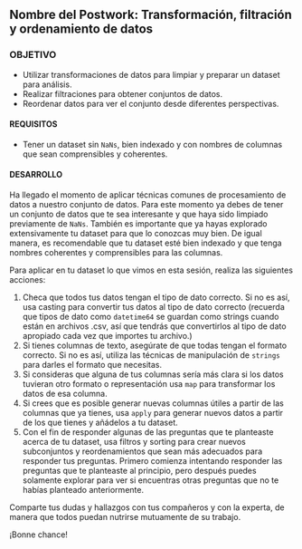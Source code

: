 ## Nombre del Postwork: Transformación, filtración y ordenamiento de datos

### OBJETIVO 

- Utilizar transformaciones de datos para limpiar y preparar un dataset para análisis.
- Realizar filtraciones para obtener conjuntos de datos.
- Reordenar datos para ver el conjunto desde diferentes perspectivas.


#### REQUISITOS 

- Tener un dataset sin `NaNs`, bien indexado y con nombres de columnas que sean comprensibles y coherentes.

#### DESARROLLO

Ha llegado el momento de aplicar técnicas comunes de procesamiento de datos a nuestro conjunto de datos. Para este momento ya debes de tener un conjunto de datos que te sea interesante y que haya sido limpiado previamente de `NaNs`. También es importante que ya hayas explorado extensivamente tu dataset para que lo conozcas muy bien. De igual manera, es recomendable que tu dataset esté bien indexado y que tenga nombres coherentes y comprensibles para las columnas.

Para aplicar en tu dataset lo que vimos en esta sesión, realiza las siguientes acciones:

1. Checa que todos tus datos tengan el tipo de dato correcto. Si no es así, usa casting para convertir tus datos al tipo de dato correcto (recuerda que tipos de dato como `datetime64` se guardan como strings cuando están en archivos .csv, así que tendrás que convertirlos al tipo de dato apropiado cada vez que importes tu archivo.)
2. Si tienes columnas de texto, asegúrate de que todas tengan el formato correcto. Si no es así, utiliza las técnicas de manipulación de `strings` para darles el formato que necesitas.
3. Si consideras que alguna de tus columnas sería más clara si los datos tuvieran otro formato o representación usa `map` para transformar los datos de esa columna.
4. Si crees que es posible generar nuevas columnas útiles a partir de las columnas que ya tienes, usa `apply` para generar nuevos datos a partir de los que tienes y añádelos a tu dataset.
5. Con el fin de responder algunas de las preguntas que te planteaste acerca de tu dataset, usa filtros y sorting para crear nuevos subconjuntos y reordenamientos que sean más adecuados para responder tus preguntas. Primero comienza intentando responder las preguntas que te planteaste al principio, pero después puedes solamente explorar para ver si encuentras otras preguntas que no te habías planteado anteriormente.

Comparte tus dudas y hallazgos con tus compañeros y con la experta, de manera que todos puedan nutrirse mutuamente de su trabajo.

¡Bonne chance!
